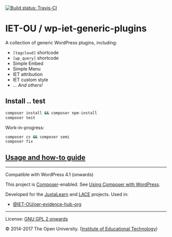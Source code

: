[![Build status: Travis-CI][travis-icon]][travis-ci]

# IET-OU / wp-iet-generic-plugins

A collection of generic WordPress plugins, including:

* ` [tagcloud] ` shortcode
* ` [wp_query] ` shortcode
* Simple Embed
* Simple Menu
* IET attribution
* IET custom style
* _... And others!_

## Install .. test

```sh
composer install && composer npm-install
composer test
```

Work-in-progress:

```sh
composer cs && composer semi
composer fix
```

## [Usage and how-to guide](docs/USAGE.md)

---

Compatible with WordPress 4.1 (onwards)

This project is [Composer][]-enabled. See [Using Composer with WordPress][].

Developed for the [JuxtaLearn][] and [LACE][] projects. Used in:

* [@IET-OU/oer-evidence-hub-org][]


---
License: [GNU GPL 2 onwards][gpl]

© 2014-2017 The Open University. ([Institute of Educational Technology][])


[gpl]: https://gnu.org/licenses/gpl-2.0.html "GPL-2.0+"
[Using Composer with WordPress]: https://roots.io/using-composer-with-wordpress/
[Composer]: https://getcomposer.org/
[@IET-OU/oer-evidence-hub-org]: https://github.com/IET-OU/oer-evidence-hub-org
[JuxtaLearn]: http://juxtalearn.eu/
[LACE]: http://www.laceproject.eu/ "Learning Analytics Community Exchange"
[Institute of Educational Technology]: http://iet.open.ac.uk/
[github]: https://github.com/IET-OU/wp-iet-generic-plugins
[travis-ci]: https://travis-ci.org/IET-OU/wp-iet-generic-plugins "Build status – Travis-CI"
[travis-icon]: https://travis-ci.org/IET-OU/wp-iet-generic-plugins.svg

[End]: //end

